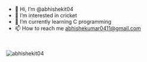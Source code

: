 - 👋 Hi, I’m @abhishekit04
- 👀 I’m interested in cricket
- 🌱 I’m currently learning C programming
- 📫 How to reach me abhishekumar0411@gmail.com

<!---
abhishekit04/abhishekit04 is a ✨ special ✨ repository because its `README.md` (this file) appears on your GitHub profile.
You can click the Preview link to take a look at your changes.
--->


<br>

<p ><img  src="https://activity-graph.herokuapp.com/graph?username=abhishekit04&theme=dracula&bg_color=00000000&color=878787&line=4c8ed9&point=00000000&area=true&hide_border=false" alt="abhishekit04"  /></p>

<br>
